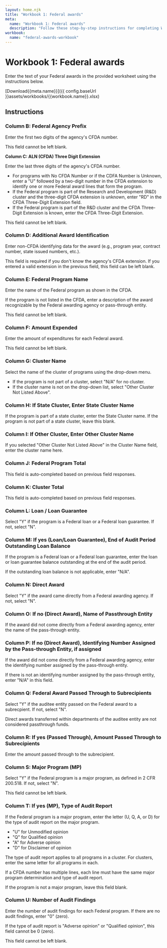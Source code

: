 ```yaml
---
layout: home.njk
title: "Workbook 1: Federal awards"
meta:
  name: "Workbook 1: Federal awards"
  description: "Follow these step-by-step instructions for completing Workbook 1: Federal awards."
workbook:
  name: "federal-awards-workbook"
---
```


# Workbook 1: Federal awards

Enter the text of your Federal awards in the provided worksheet using the instructions below.

[Download{{meta.name}}]({{ config.baseUrl }}assets/workbooks/{{workbook.name}}.xlsx)

## Instructions

### Column B: Federal Agency Prefix

Enter the first two digits of the agency's CFDA number.

This field cannot be left blank.

**Column C: ALN (CFDA) Three Digit Extension**

Enter the last three digits of the agency's CFDA number.
- For programs with No CFDA Number or if the CDFA Number is Unknown, enter a "U" followed by a two-digit number in the CFDA extension to identify one or more Federal award lines that form the program.
- If the Federal program is part of the Research and Development (R&D) cluster and the three-digit CFDA extension is unknown, enter "RD" in the CFDA Three-Digit Extension field.
- If the Federal program is part of the R&D cluster and the CFDA Three-Digit Extension is known, enter the CFDA Three-Digit Extension.

This field cannot be left blank.

### Column D: Additional Award Identification

Enter non-CFDA identifying data for the award (e.g., program year, contract number, state issued numbers, etc.).

This field is required if you don't know the agency's CFDA extension. If you entered a valid extension in the previous field, this field can be left blank.

### Column E: Federal Program Name

Enter the name of the Federal program as shown in the CFDA. 

If the program is not listed in the CFDA, enter a description of the award recognizable by the Federal awarding agency or pass-through entity.

This field cannot be left blank.

### Column F: Amount Expended

Enter the amount of expenditures for each Federal award.

This field cannot be left blank.

### Column G: Cluster Name

Select the name of the cluster of programs using the drop-down menu.
- If the program is not part of a cluster, select "N/A" for no cluster.
- If the cluster name is not on the drop-down list, select "Other Cluster Not Listed Above".

### Column H: If State Cluster, Enter State Cluster Name

If the program is part of a state cluster, enter the State Cluster name. If the program is not part of a state cluster, leave this blank.

### Column I: If Other Cluster, Enter Other Cluster Name

If you selected "Other Cluster Not Listed Above" in the Cluster Name field, enter the cluster name here.

### Column J: Federal Program Total

This field is auto-completed based on previous field responses.

### Column K: Cluster Total
This field is auto-completed based on previous field responses.

### Column L: Loan / Loan Guarantee

Select "Y" if the program is a Federal loan or a Federal loan guarantee. If not, select "N".

### Column M: If yes (Loan/Loan Guarantee), End of Audit Period Outstanding Loan Balance

If the program is a Federal loan or a Federal loan guarantee, enter the loan or loan guarantee balance outstanding at the end of the audit period.

If the outstanding loan balance is not applicable, enter "N/A".

### Column N: Direct Award

Select "Y" if the award came directly from a Federal awarding agency. If not, select "N".

### Column O: If no (Direct Award), Name of Passthrough Entity

If the award did not come directly from a Federal awarding agency, enter the name of the pass-through entity.

### Column P: If no (Direct Award), Identifying Number Assigned by the Pass-through Entity, if assigned

If the award did not come directly from a Federal awarding agency, enter the identifying number assigned by the pass-through entity.

If there is not an identifying number assigned by the pass-through entity, enter "N/A" in this field.

### Column Q: Federal Award Passed Through to Subrecipients

Select "Y" if the auditee entity passed on the Federal award to a subrecpient. If not, select "N".

Direct awards transferred within departments of the auditee entity are not considered passthrough funds.

### Column R: If yes (Passed Through), Amount Passed Through to Subrecipients

Enter the amount passed through to the subrecipient.

### Column S: Major Program (MP)

Select "Y" if the Federal program is a major program, as defined in 2 CFR 200.518. If not, select "N".

This field cannot be left blank.

### Column T: If yes (MP), Type of Audit Report

If the Federal program is a major program, enter the letter (U, Q, A, or D) for the type of audit report on the major program.
- "U" for Unmodified opinion
- "Q" for Qualified opinion
- "A" for Adverse opinion
- "D" for Disclaimer of opinion

The type of audit report applies to all programs in a cluster. For clusters, enter the same letter for all programs in each.

If a CFDA number has multiple lines, each line must have the same major program determination and type of audit report.

If the program is not a major program, leave this field blank.

### Column U: Number of Audit Findings

Enter the number of audit findings for each Federal program. If there are no audit findings, enter "0" (zero).

If the type of audit report is "Adverse opinion" or "Qualified opinion", this field cannot be 0 (zero).

This field cannot be left blank.
